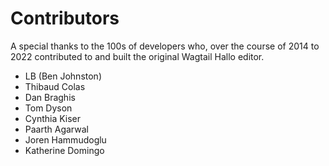 # Contributors

A special thanks to the 100s of developers who, over the course of 2014 to 2022 contributed to and built the original Wagtail Hallo editor.

- LB (Ben Johnston)
- Thibaud Colas
- Dan Braghis
- Tom Dyson
- Cynthia Kiser
- Paarth Agarwal
- Joren Hammudoglu
- Katherine Domingo
